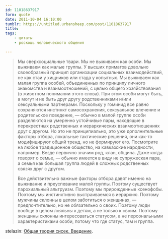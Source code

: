 ```yaml
---
id: 11018637917
form: quote
date: 2011-10-04 16:10:00
tumblr: https://untitled.urbansheep.com/post/11018637917
title: 
tags:
    - цитаты
    - роскошь человеческого общения

---
```


<blockquote>
<p>Мы сверхсоциальные твари. Мы не выживаем как особи. Мы выживаем как малые группы. У высших приматов довольно своеобразный принцип организации социальных взаимодействий, не как стаи у хищников или стада у копытных. Мы выживаем как малая группа особей, объединенных по принципу личного знакомства и взаимоотношений, с целью общего хозяйствования (в животном понимании этого слова). При этом особи могут быть, а могут и не быть друг другу родственниками и/или сексуальными партнерами. Поскольку у гоминид все равно сохраняются инстинкт самосохранения, сексуальное влечение и родительское поведение, — обычно в малой группе особи разделяются на умеренно устойчивые пары, находящие в перекрестных родственных и иерархических взаимоотношениях друг с другом. Но это не принципиально, это уже дополнительные факторы отбора, локальные тактические решения, они как-то модифицируют общий тренд, но не формируют его. Посмотрите на любое традиционное общество, на кавказские народности, например. Везде первично значим род, клан, община. Даже когда говорят о семье, — обычно имеется в виду не супружеская пара, а семья как большая группа людей в сложных родственных связях друг с другом.</p> 

<p>Все действительно важные факторы отбора давят именно на выживание и преуспевание малой группы. Поэтому существует парохиальный альтруизм. Поэтому мы прирожденные ксенофобы. Поэтому мы инстинктивно выстраиваемся в иерархию. Поэтому мужчины склонны в целом заботиться о женщинах, — предпочтительно, но не обязательно о своих. Поэтому люди вообще в целом лояльны к детям, а не только к своим. Поэтому женщины склонны интересоваться статусом, а не персональными характеристиками особи, потому что где статус, там и группа.</p>
</blockquote>

stelazin: <a href="http://stelazin.livejournal.com/88797.html">Общая теория сисек. Введение</a>.
